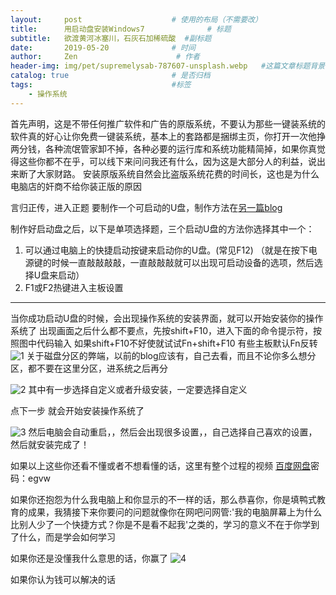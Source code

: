 ```yaml
---
layout:     post                    # 使用的布局（不需要改）
title:      用启动盘安装Windows7              # 标题
subtitle:   欲渡黄河冰塞川，石灰石加稀硫酸  #副标题
date:       2019-05-20              # 时间
author:     Zen                      # 作者
header-img: img/pet/supremelysab-787607-unsplash.webp   #这篇文章标题背景图片
catalog: true                       # 是否归档
tags:                               #标签
    - 操作系统
---
```

首先声明，这是不带任何推广软件和广告的原版系统，不要认为那些一键装系统的软件真的好心让你免费一键装系统，基本上的套路都是捆绑主页，你打开一次他挣两分钱，各种流氓管家卸不掉，各种必要的运行库和系统功能精简掉，如果你真觉得这些你都不在乎，可以线下来问问我还有什么，因为这是大部分人的利益，说出来断了大家财路。
安装原版系统自然会比盗版系统花费的时间长，这也是为什么电脑店的奸商不给你装正版的原因

言归正传，进入正题
要制作一个可启动的U盘，制作方法在[另一篇blog](https://zhangyiming748.github.io/2019/05/16/make_a_bootable_usb_disk/)

制作好启动盘之后，以下是单项选择题，三个启动U盘的方法你选择其中一个：
1. 可以通过电脑上的快捷启动按键来启动你的U盘。(常见F12)
（就是在按下电源键的时候一直敲敲敲敲，一直敲敲敲就可以出现可启动设备的选项，然后选择U盘来启动）
2. F1或F2热键进入主板设置

----
当你成功启动U盘的时候，会出现操作系统的安装界面，就可以开始安装你的操作系统了
出现画面之后什么都不要点，先按shift+F10，进入下面的命令提示符，按照图中代码输入
如果shift+F10不好使就试试Fn+shift+F10 有些主板默认Fn反转
![1](https://raw.githubusercontent.com/zhangyiming748/zhangyiming748.github.io/master/img/installWindows7/1.webp)
关于磁盘分区的弊端，以前的blog应该有，自己去看，而且不论你多么想分区，都不要在这里分区，进系统之后再分

![2](https://raw.githubusercontent.com/zhangyiming748/zhangyiming748.github.io/master/img/installWindows7/2.webp)
其中有一步选择自定义或者升级安装，一定要选择自定义

点下一步
就会开始安装操作系统了

![3](https://raw.githubusercontent.com/zhangyiming748/zhangyiming748.github.io/master/img/installWindows7/3.webp)
然后电脑会自动重启，，然后会出现很多设置，，自己选择自己喜欢的设置，然后就安装完成了！

如果以上这些你还看不懂或者不想看懂的话，这里有整个过程的视频
[百度网盘](https://pan.baidu.com/s/1dFyGabv)密码：egvw

如果你还抱怨为什么我电脑上和你显示的不一样的话，那么恭喜你，你是填鸭式教育的成果，我猜接下来你要问的问题就像你在网吧问网管:'我的电脑屏幕上为什么比别人少了一个快捷方式？你是不是看不起我'之类的，学习的意义不在于你学到了什么，而是学会如何学习

如果你还是没懂我什么意思的话，你赢了
![4](https://raw.githubusercontent.com/zhangyiming748/zhangyiming748.github.io/master/img/installWindows7/4.webp)

如果你认为钱可以解决的话

